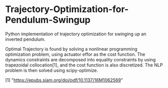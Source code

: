 # Trajectory-Optimization-for-Pendulum-Swingup
Python implementation of trajectory optimization for swinging up an inverted pendulum.

Optimal Trajectory is found by solving a nonlinear programming optimization problem, using actuator effor as the cost function. The dynamics constraints are decomposed into equality constraints by using trapezoidal collocation[1], and the cost function is also discretized. The NLP problem is then solved using scipy-optimize.

[1] "https://epubs.siam.org/doi/pdf/10.1137/16M1062569"

